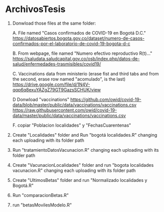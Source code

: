# ArchivosTesis
1. Donwload those files at the same folder:

	A. File named "Casos confirmados de COVID-19 en Bogotá D.C."
	https://datosabiertos.bogota.gov.co/dataset/numero-de-casos-confirmados-por-el-laboratorio-de-covid-19-bogota-d-c

	B. From webpage, file named "Numero efectivo reproductivo R(t)..."
	https://saludata.saludcapital.gov.co/osb/index.php/datos-de-salud/enfermedades-trasmisibles/covid19/

	C. Vaccinations data from ministerio (erase fist and third tabs and  from the second, erase row named "acomulado", is the last)
	https://drive.google.com/file/d/1N4V-qqp6q8exuYAZgZ79GT9GazsSCHUK/view

	D Donwload "vaccinations"
	https://github.com/owid/covid-19-data/blob/master/public/data/vaccinations/vaccinations.csv
	https://raw.githubusercontent.com/owid/covid-19-data/master/public/data/vaccinations/vaccinations.csv

	F. copiar "Poblacion localidades" y "FechasCuarentenas"

2. Create "Localidades" folder and Run "bogotá localidades.R" changing each uploading with its folder path

3. Run "tratamientoDatosVacunacion.R" changing each uploading with its folder path

4. Create "VacunacionLocalidades" folder and run "bogota localidades vacunacion.R" changing each uploading with its folder path

5. Create "UltimosBetas" folder and run "Normalizado localidades y Bogotá.R"

6. Run "comparacionBetas.R"

7. run "betasMovilesModelo.R"
